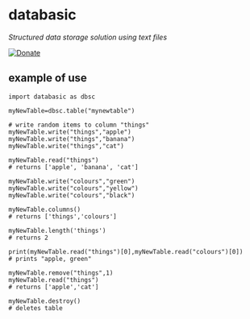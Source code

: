 # databasic
_Structured data storage solution using text files_


[![Donate](https://img.shields.io/badge/Donate-PayPal-green.svg)](https://www.paypal.com/cgi-bin/webscr?cmd=_s-xclick&hosted_button_id=E5BUE63ZUWDHS&source=url)

## example of use

```
import databasic as dbsc

myNewTable=dbsc.table("mynewtable")

# write random items to column "things"
myNewTable.write("things","apple")
myNewTable.write("things","banana")
myNewTable.write("things","cat")

myNewTable.read("things")
# returns ['apple', 'banana', 'cat']

myNewTable.write("colours","green")
myNewTable.write("colours","yellow")
myNewTable.write("colours","black")

myNewTable.columns()
# returns ['things','colours']

myNewTable.length('things')
# returns 2

print(myNewTable.read("things")[0],myNewTable.read("colours")[0])
# prints "apple, green"

myNewTable.remove("things",1)
myNewTable.read("things")
# returns ['apple','cat']

myNewTable.destroy()
# deletes table

```
